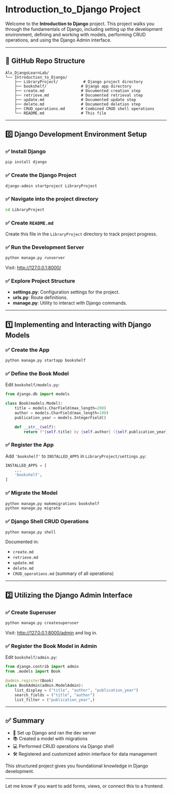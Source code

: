 # Introduction_to_Django Project

Welcome to the **Introduction to Django** project. This project walks you through the fundamentals of Django, including setting up the development environment, defining and working with models, performing CRUD operations, and using the Django Admin interface.

---

## 📁 GitHub Repo Structure
```
Alx_DjangoLearnLab/
└── Introduction_to_Django/
    ├── LibraryProject/           # Django project directory
    ├── bookshelf/               # Django app directory
    ├── create.md                # Documented creation step
    ├── retrieve.md              # Documented retrieval step
    ├── update.md                # Documented update step
    ├── delete.md                # Documented deletion step
    ├── CRUD_operations.md       # Combined CRUD shell operations
    └── README.md                # This file
```

---

## 0️⃣ Django Development Environment Setup

### ✅ Install Django
```bash
pip install django
```

### ✅ Create the Django Project
```bash
django-admin startproject LibraryProject
```

### ✅ Navigate into the project directory
```bash
cd LibraryProject
```

### ✅ Create `README.md`
Create this file in the `LibraryProject` directory to track project progress.

### ✅ Run the Development Server
```bash
python manage.py runserver
```
Visit: http://127.0.0.1:8000/

### ✅ Explore Project Structure
- **settings.py**: Configuration settings for the project.
- **urls.py**: Route definitions.
- **manage.py**: Utility to interact with Django commands.

---

## 1️⃣ Implementing and Interacting with Django Models

### ✅ Create the App
```bash
python manage.py startapp bookshelf
```

### ✅ Define the Book Model
Edit `bookshelf/models.py`:
```python
from django.db import models

class Book(models.Model):
    title = models.CharField(max_length=200)
    author = models.CharField(max_length=100)
    publication_year = models.IntegerField()

    def __str__(self):
        return f"{self.title} by {self.author} ({self.publication_year})"
```

### ✅ Register the App
Add `'bookshelf'` to `INSTALLED_APPS` in `LibraryProject/settings.py`:
```python
INSTALLED_APPS = [
    ...
    'bookshelf',
]
```

### ✅ Migrate the Model
```bash
python manage.py makemigrations bookshelf
python manage.py migrate
```

### ✅ Django Shell CRUD Operations
```bash
python manage.py shell
```
Documented in:
- `create.md`
- `retrieve.md`
- `update.md`
- `delete.md`
- `CRUD_operations.md` (summary of all operations)

---

## 2️⃣ Utilizing the Django Admin Interface

### ✅ Create Superuser
```bash
python manage.py createsuperuser
```
Visit: http://127.0.0.1:8000/admin and log in.

### ✅ Register the Book Model in Admin
Edit `bookshelf/admin.py`:
```python
from django.contrib import admin
from .models import Book

@admin.register(Book)
class BookAdmin(admin.ModelAdmin):
    list_display = ("title", "author", "publication_year")
    search_fields = ("title", "author")
    list_filter = ("publication_year",)
```

---

## ✅ Summary
- 🧱 Set up Django and ran the dev server
- 📚 Created a model with migrations
- 💻 Performed CRUD operations via Django shell
- 🛠️ Registered and customized admin interface for data management

This structured project gives you foundational knowledge in Django development.

---

Let me know if you want to add forms, views, or connect this to a frontend.
